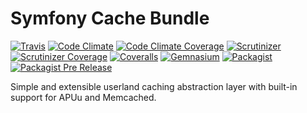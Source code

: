 # Symfony Cache Bundle

[![Travis](https://img.shields.io/travis/scribenet/symfony-cache-bundle.svg?style=flat-square)](https://travis-ci.org/scribenet/symfony-cache-bundle) 
[![Code Climate](https://img.shields.io/codeclimate/github/scribenet/symfony-cache-bundle.svg?style=flat-square)](https://codeclimate.com/github/scribenet/symfony-cache-bundle)
[![Code Climate Coverage](https://img.shields.io/codeclimate/coverage/github/scribenet/symfony-cache-bundle.svg?style=flat-square)](https://codeclimate.com/github/scribenet/symfony-cache-bundle)
[![Scrutinizer](https://img.shields.io/scrutinizer/g/scribenet/symfony-cache-bundle.svg?style=flat-square)](https://scrutinizer-ci.com/g/scribenet/symfony-cache-bundle/)
[![Scrutinizer Coverage](https://img.shields.io/scrutinizer/coverage/g/scribenet/symfony-cache-bundle.svg?style=flat-square)](https://scrutinizer-ci.com/g/scribenet/symfony-cache-bundle/)
[![Coveralls](https://img.shields.io/coveralls/scribenet/symfony-cache-bundle.svg?style=flat-square)](https://coveralls.io/r/scribenet/symfony-cache-bundle)
[![Gemnasium](https://img.shields.io/gemnasium/scribenet/symfony-cache-bundle.svg?style=flat-square)](https://gemnasium.com/scribenet/symfony-cache-bundle)
[![Packagist](https://img.shields.io/packagist/v/scribe/cache-bundle.svg?style=flat-square)](https://packagist.org/packages/scribe/cache-bundle)
[![Packagist Pre Release](https://img.shields.io/packagist/vpre/scribe/cache-bundle.svg?style=flat-square)](https://packagist.org/packages/scribe/cache-bundle)

Simple and extensible userland caching abstraction layer with built-in support for APUu and Memcached.